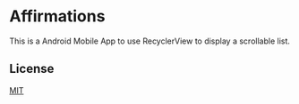 # Affirmations 

This is a Android Mobile App to use RecyclerView to display a scrollable list.

## License
[MIT](https://choosealicense.com/licenses/mit/)